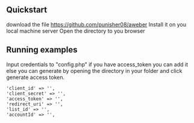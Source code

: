 ## Quickstart
download the file https://github.com/punisher08/aweber
Install it on you local machine server
Open the directory to you browser
    
## Running examples
Input credentials to "config.php" if you have access_token you can add it else you can generate by opening the directory in your folder and click generate access token.

    'client_id' => '',
    'client_secret' => '',
    'access_token' => '',
    'redirect_uri' => '',
    'list_id' => '',
    'accountId' => '',



